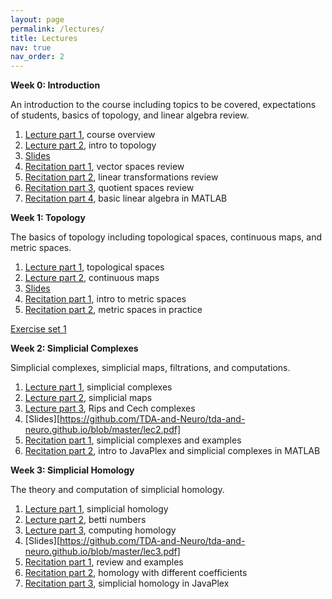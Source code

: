 ```yaml
---
layout: page
permalink: /lectures/
title: Lectures
nav: true
nav_order: 2
---
```

**Week 0: Introduction**

An introduction to the course including topics to be covered, expectations of students, basics of topology, and linear algebra review.

1. [Lecture part 1](https://youtu.be/ErUih7uJaZg), course overview
2. [Lecture part 2](https://youtu.be/rga-Y9IRy1s), intro to topology
3. [Slides](https://github.com/TDA-and-Neuro/tda-and-neuro.github.io/blob/master/lec0.pdf)
4. [Recitation part 1](https://youtu.be/bbSK2z1spfA), vector spaces review
5. [Recitation part 2](https://youtu.be/V4UpCdK5iQc), linear transformations review
6. [Recitation part 3](https://youtu.be/oY-G0fyNm1Y), quotient spaces review
7. [Recitation part 4](https://youtu.be/7xlQy-f7tG4), basic linear algebra in MATLAB

**Week 1: Topology**

The basics of topology including topological spaces, continuous maps, and metric spaces.

1. [Lecture part 1](https://youtu.be/yaxsRzRs87c), topological spaces
2. [Lecture part 2](https://youtu.be/K_3ZN9V5CI8), continuous maps
3. [Slides](https://github.com/TDA-and-Neuro/tda-and-neuro.github.io/blob/master/lec1.pdf)
4. [Recitation part 1](https://youtu.be/IjAIQo_rc5E), intro to metric spaces
5. [Recitation part 2](https://youtu.be/LndONFc99pQ), metric spaces in practice

[Exercise set 1](https://github.com/TDA-and-Neuro/tda-and-neuro.github.io/blob/master/exercises/TDA%2BNeuro%20Exercise%20Set%201.pdf)


**Week 2: Simplicial Complexes**

Simplicial complexes, simplicial maps, filtrations, and computations.

1. [Lecture part 1](https://youtu.be/jR5OR05xYDY), simplicial complexes
2. [Lecture part 2](https://youtu.be/3YdbBVeBN3c), simplicial maps
3. [Lecture part 3](https://youtu.be/_-lE35xgV4o), Rips and Cech complexes
4. [Slides][https://github.com/TDA-and-Neuro/tda-and-neuro.github.io/blob/master/lec2.pdf]
5. [Recitation part 1](https://youtu.be/Wz0wYwR67OA), simplicial complexes and examples
6. [Recitation part 2](https://youtu.be/mNOuL3DAb5U), intro to JavaPlex and simplicial complexes in MATLAB

**Week 3: Simplicial Homology**

The theory and computation of simplicial homology.

1. [Lecture part 1](https://youtu.be/jYckBwhAYFs), simplicial homology
2. [Lecture part 2](https://youtu.be/XJvkc3FAUNw), betti numbers
3. [Lecture part 3](https://youtu.be/8qQwDGHfbIE), computing homology
4. [Slides][https://github.com/TDA-and-Neuro/tda-and-neuro.github.io/blob/master/lec3.pdf]
1. [Recitation part 1](https://youtu.be/6_rQQY62Cxo), review and examples
2. [Recitation part 2](https://youtu.be/7P8Tg1T28EA), homology with different coefficients
3. [Recitation part 3](https://youtu.be/CkiolQfFBf4), simplicial homology in JavaPlex

<!--**Week 4: Persistent Homology**

1. [Lecture part 1](https://youtu.be/7uPD5QtbSYI), persistent homology
2. [Lecture part 2](https://youtu.be/mbBsLek0b2o), the persistence algorithm
3. [Recitation part 1](https://youtu.be/__GA7GQdK0A)
4. [Recitation part 2](https://youtu.be/6JkzmMipnqc)

**Week 5: Speeding Up Persistent Homology**

1. [Lecture part 1](https://youtu.be/piriuaiBE1M), speeding up persistent homology
2. [Lecture part 2](https://youtu.be/6kQSG_qchIU), subsampling
3. [Recitation part 1](https://youtu.be/3iNh-skAHgg)
4. [Recitation part 2](https://youtu.be/eAPS4EVgCTM)

**Week 6: Theoretical Foundations of Persistent Homology**

1. [Recitation part 1](https://youtu.be/Q-5ruUQ8cQI)
2. [Recitation part 2](https://youtu.be/dlMj9k9QWsk)

**Week 7: Extensions of Persistent Homology**

1. [Recitation part 1](https://youtu.be/5mPJqLDhHBo)
2. [Recitation part 2](https://youtu.be/7qi_TMDYk8M)
3. [Recitation part 3](https://youtu.be/I1DBGED1fvE) -->
